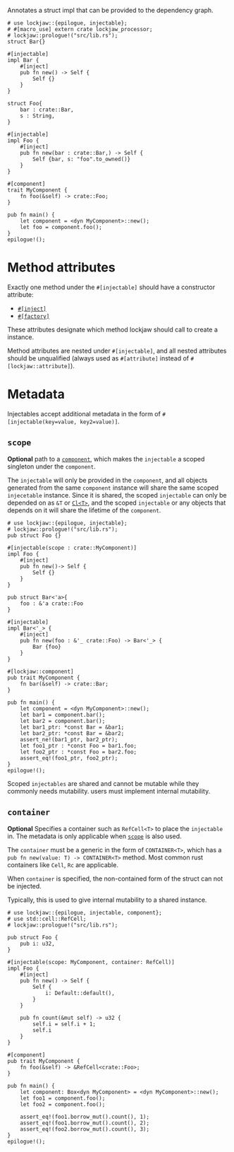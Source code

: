 Annotates a struct impl that can be provided to the dependency graph.

```
# use lockjaw::{epilogue, injectable};
# #[macro_use] extern crate lockjaw_processor;
# lockjaw::prologue!("src/lib.rs");
struct Bar{}

#[injectable]
impl Bar {
    #[inject]
    pub fn new() -> Self {
        Self {}
    }
}

struct Foo{
    bar : crate::Bar,
    s : String,
}

#[injectable]
impl Foo {
    #[inject]
    pub fn new(bar : crate::Bar,) -> Self {
        Self {bar, s: "foo".to_owned()}
    }
}

#[component]
trait MyComponent {
    fn foo(&self) -> crate::Foo;
}

pub fn main() {
    let component = <dyn MyComponent>::new();
    let foo = component.foo();
}
epilogue!();
```

# Method attributes

Exactly one method under the `#[injectable]` should have a constructor attribute:

* [`#[inject]`](injectable_attributes::inject)
* [`#[factory]`](injectable_attributes::factory)

These attributes designate which method lockjaw should call to create a instance.

Method attributes are nested under `#[injectable]`, and all nested attributes should be
unqualified (always used as `#[attribute]` instead of `#[lockjaw::attribute]`).

# Metadata

Injectables accept additional metadata in the form of
`#[injectable(key=value, key2=value)]`.

## `scope`

**Optional** path to a [`component`](component), which makes the `injectable` a scoped singleton
under the `component`.

The `injectable` will only be provided in the `component`, and all objects generated from the
same `component` instance will share the same scoped `injecetable` instance. Since it is shared, the
scoped `injectable` can only be depended on as  `&T` or [`Cl<T>`](Cl), and the scoped `injectable`
or any objects that depends on it will share the lifetime of the
`component`.

```
# use lockjaw::{epilogue, injectable};
# lockjaw::prologue!("src/lib.rs");
pub struct Foo {}

#[injectable(scope : crate::MyComponent)]
impl Foo {
    #[inject]
    pub fn new()-> Self {
        Self {}
    }
}

pub struct Bar<'a>{
    foo : &'a crate::Foo
}

#[injectable]
impl Bar<'_> {
    #[inject]
    pub fn new(foo : &'_ crate::Foo) -> Bar<'_> {
        Bar {foo}
    }
}

#[lockjaw::component]
pub trait MyComponent {
    fn bar(&self) -> crate::Bar;
}

pub fn main() {
    let component = <dyn MyComponent>::new();
    let bar1 = component.bar();
    let bar2 = component.bar();
    let bar1_ptr: *const Bar = &bar1;
    let bar2_ptr: *const Bar = &bar2;
    assert_ne!(bar1_ptr, bar2_ptr);
    let foo1_ptr : *const Foo = bar1.foo;
    let foo2_ptr : *const Foo = bar2.foo;
    assert_eq!(foo1_ptr, foo2_ptr);
}
epilogue!();
```

Scoped `injectables` are shared and cannot be mutable while they commonly needs mutability. users
must implement internal mutability.

## `container`

**Optional** Specifies a container such as `RefCell<T>` to place the `injectable` in. The metadata
is only applicable when [`scope`](#scope) is also used.

The `container` must be a generic in the form of `CONTAINER<T>`, which has a
`pub fn new(value: T) -> CONTAINER<T>` method. Most common rust containers like `Cell`, `Rc` are
applicable.

When `container` is specified, the non-contained form of the struct can not be injected.

Typically, this is used to give internal mutability to a shared instance.

```
# use lockjaw::{epilogue, injectable, component};
# use std::cell::RefCell;
# lockjaw::prologue!("src/lib.rs");

pub struct Foo {
    pub i: u32,
}

#[injectable(scope: MyComponent, container: RefCell)]
impl Foo {
    #[inject]
    pub fn new() -> Self {
        Self {
            i: Default::default(),
        }
    }

    pub fn count(&mut self) -> u32 {
        self.i = self.i + 1;
        self.i
    }
}

#[component]
pub trait MyComponent {
    fn foo(&self) -> &RefCell<crate::Foo>;
}

pub fn main() {
    let component: Box<dyn MyComponent> = <dyn MyComponent>::new();
    let foo1 = component.foo();
    let foo2 = component.foo();

    assert_eq!(foo1.borrow_mut().count(), 1);
    assert_eq!(foo1.borrow_mut().count(), 2);
    assert_eq!(foo2.borrow_mut().count(), 3);
}
epilogue!();
```